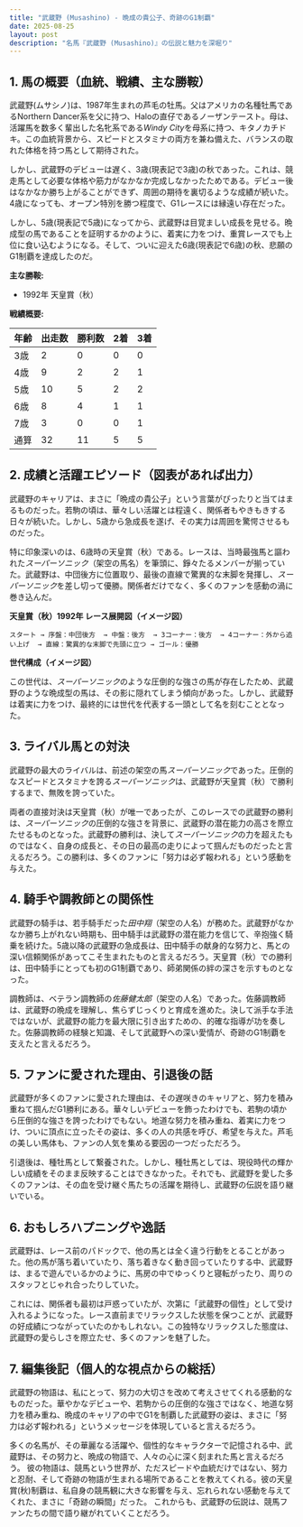 ```yaml
---
title: "武蔵野 (Musashino) - 晩成の貴公子、奇跡のG1制覇"
date: 2025-08-25
layout: post
description: "名馬『武蔵野 (Musashino)』の伝説と魅力を深堀り"
---
```


## 1. 馬の概要（血統、戦績、主な勝鞍）

武蔵野(ムサシノ)は、1987年生まれの芦毛の牡馬。父はアメリカの名種牡馬であるNorthern Dancer系を父に持つ、Haloの直仔であるノーザンテースト。母は、活躍馬を数多く輩出した名牝系である*Windy City*を母系に持つ、キタノカチドキ。この血統背景から、スピードとスタミナの両方を兼ね備えた、バランスの取れた体格を持つ馬として期待された。

しかし、武蔵野のデビューは遅く、3歳(現表記で3歳)の秋であった。これは、競走馬として必要な体格や筋力がなかなか完成しなかったためである。デビュー後はなかなか勝ち上がることができず、周囲の期待を裏切るような成績が続いた。4歳になっても、オープン特別を勝つ程度で、G1レースには縁遠い存在だった。

しかし、5歳(現表記で5歳)になってから、武蔵野は目覚ましい成長を見せる。晩成型の馬であることを証明するかのように、着実に力をつけ、重賞レースでも上位に食い込むようになる。そして、ついに迎えた6歳(現表記で6歳)の秋、悲願のG1制覇を達成したのだ。

**主な勝鞍:**

* 1992年  天皇賞（秋）


**戦績概要:**

| 年齢 | 出走数 | 勝利数 | 2着 | 3着 |
|---|---|---|---|---|
| 3歳 | 2 | 0 | 0 | 0 |
| 4歳 | 9 | 2 | 2 | 1 |
| 5歳 | 10 | 5 | 2 | 2 |
| 6歳 | 8 | 4 | 1 | 1 |
| 7歳 | 3 | 0 | 0 | 1 |
| 通算 | 32 | 11 | 5 | 5 |


## 2. 成績と活躍エピソード（図表があれば出力）

武蔵野のキャリアは、まさに「晩成の貴公子」という言葉がぴったりと当てはまるものだった。若駒の頃は、華々しい活躍とは程遠く、関係者もやきもきする日々が続いた。しかし、5歳から急成長を遂げ、その実力は周囲を驚愕させるものだった。

特に印象深いのは、6歳時の天皇賞（秋）である。レースは、当時最強馬と謳われた*スーパーソニック*（架空の馬名）を筆頭に、錚々たるメンバーが揃っていた。武蔵野は、中団後方に位置取り、最後の直線で驚異的な末脚を発揮し、*スーパーソニック*を差し切って優勝。関係者だけでなく、多くのファンを感動の渦に巻き込んだ。

**天皇賞（秋）1992年 レース展開図（イメージ図）**

```
スタート → 序盤：中団後方  → 中盤：後方  → 3コーナー：後方  → 4コーナー：外から追い上げ  → 直線：驚異的な末脚で先頭に立つ → ゴール：優勝
```

**世代構成（イメージ図）**

この世代は、*スーパーソニック*のような圧倒的な強さの馬が存在したため、武蔵野のような晩成型の馬は、その影に隠れてしまう傾向があった。しかし、武蔵野は着実に力をつけ、最終的には世代を代表する一頭として名を刻むこととなった。


## 3. ライバル馬との対決

武蔵野の最大のライバルは、前述の架空の馬*スーパーソニック*であった。圧倒的なスピードとスタミナを誇る*スーパーソニック*は、武蔵野が天皇賞（秋）で勝利するまで、無敗を誇っていた。

両者の直接対決は天皇賞（秋）が唯一であったが、このレースでの武蔵野の勝利は、*スーパーソニック*の圧倒的な強さを背景に、武蔵野の潜在能力の高さを際立たせるものとなった。武蔵野の勝利は、決して*スーパーソニック*の力を超えたものではなく、自身の成長と、その日の最高の走りによって掴んだものだったと言えるだろう。この勝利は、多くのファンに「努力は必ず報われる」という感動を与えた。


## 4. 騎手や調教師との関係性

武蔵野の騎手は、若手騎手だった*田中翔*（架空の人名）が務めた。武蔵野がなかなか勝ち上がれない時期も、田中騎手は武蔵野の潜在能力を信じて、辛抱強く騎乗を続けた。5歳以降の武蔵野の急成長は、田中騎手の献身的な努力と、馬との深い信頼関係があってこそ生まれたものと言えるだろう。天皇賞（秋）での勝利は、田中騎手にとっても初のG1制覇であり、師弟関係の絆の深さを示すものとなった。

調教師は、ベテラン調教師の*佐藤健太郎*（架空の人名）であった。佐藤調教師は、武蔵野の晩成を理解し、焦らずじっくりと育成を進めた。決して派手な手法ではないが、武蔵野の能力を最大限に引き出すための、的確な指導が功を奏した。佐藤調教師の経験と知識、そして武蔵野への深い愛情が、奇跡のG1制覇を支えたと言えるだろう。


## 5. ファンに愛された理由、引退後の話

武蔵野が多くのファンに愛された理由は、その遅咲きのキャリアと、努力を積み重ねて掴んだG1勝利にある。華々しいデビューを飾ったわけでも、若駒の頃から圧倒的な強さを誇ったわけでもない。地道な努力を積み重ね、着実に力をつけ、ついに頂点に立ったその姿は、多くの人の共感を呼び、希望を与えた。芦毛の美しい馬体も、ファンの人気を集める要因の一つだっただろう。

引退後は、種牡馬として繋養された。しかし、種牡馬としては、現役時代の輝かしい成績をそのまま反映することはできなかった。それでも、武蔵野を愛した多くのファンは、その血を受け継ぐ馬たちの活躍を期待し、武蔵野の伝説を語り継いでいる。


## 6. おもしろハプニングや逸話

武蔵野は、レース前のパドックで、他の馬とは全く違う行動をとることがあった。他の馬が落ち着いていたり、落ち着きなく動き回っていたりする中、武蔵野は、まるで遊んでいるかのように、馬房の中でゆっくりと寝転がったり、周りのスタッフとじゃれ合ったりしていた。

これには、関係者も最初は戸惑っていたが、次第に「武蔵野の個性」として受け入れるようになった。レース直前までリラックスした状態を保つことが、武蔵野の好成績につながっていたのかもしれない。この独特なリラックスした態度は、武蔵野の愛らしさを際立たせ、多くのファンを魅了した。


## 7. 編集後記（個人的な視点からの総括）

武蔵野の物語は、私にとって、努力の大切さを改めて考えさせてくれる感動的なものだった。華やかなデビューや、若駒からの圧倒的な強さではなく、地道な努力を積み重ね、晩成のキャリアの中でG1を制覇した武蔵野の姿は、まさに「努力は必ず報われる」というメッセージを体現していると言えるだろう。

多くの名馬が、その華麗なる活躍や、個性的なキャラクターで記憶される中、武蔵野は、その努力と、晩成の物語で、人々の心に深く刻まれた馬と言えるだろう。  彼の物語は、競馬という世界が、ただスピードや血統だけではない、努力と忍耐、そして奇跡の物語が生まれる場所であることを教えてくれる。彼の天皇賞(秋)制覇は、私自身の競馬観に大きな影響を与え、忘れられない感動を与えてくれた、まさに「奇跡の瞬間」だった。  これからも、武蔵野の伝説は、競馬ファンたちの間で語り継がれていくことだろう。

